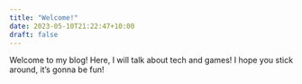 ```yaml
---
title: "Welcome!"
date: 2023-05-10T21:22:47+10:00
draft: false
---
```


Welcome to my blog! Here, I will talk about tech and games! I hope you stick around, it’s gonna be fun!
